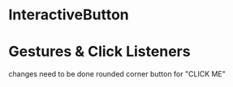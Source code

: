 # InteractiveButton
# Gestures & Click Listeners

changes need to be done
rounded corner button for "CLICK ME"
